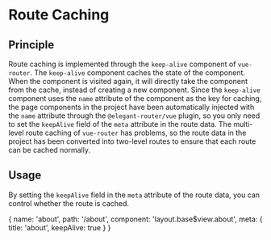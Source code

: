 # Route Caching

## Principle

Route caching is implemented through the `keep-alive` component of `vue-router`. The `keep-alive` component caches the state of the component. When the component is visited again, it will directly take the component from the cache, instead of creating a new component.
Since the `keep-alive` component uses the `name` attribute of the component as the key for caching, the page components in the project have been automatically injected with the `name` attribute through the `@elegant-router/vue` plugin, so you only need to set the `keepAlive` field of the `meta` attribute in the route data.
The multi-level route caching of `vue-router` has problems, so the route data in the project has been converted into two-level routes to ensure that each route can be cached normally.

## Usage

By setting the `keepAlive` field in the `meta` attribute of the route data, you can control whether the route is cached.


{
  name: 'about',
  path: '/about',
  component: 'layout.base$view.about',
  meta: {
    title: 'about',
    keepAlive: true
  }
}

